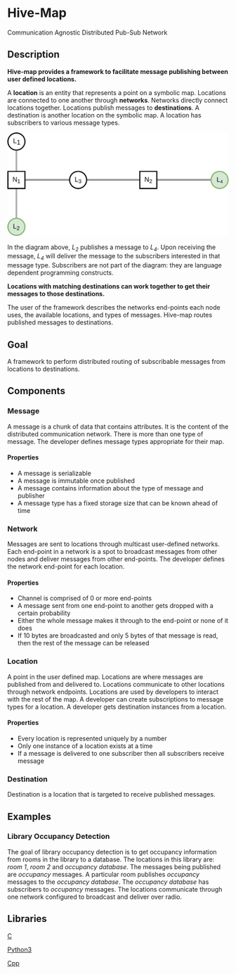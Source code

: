 # Hive-Map

Communication Agnostic Distributed Pub-Sub Network

## Description

**Hive-map provides a framework to facilitate message publishing between user 
defined locations.**

A **location** is an entity that represents a point on a symbolic map. Locations
are connected to one another through **networks**. Networks directly connect 
locations together. Locations publish messages to 
**destinations**. A destination is another location on the symbolic map. 
A location has subscribers to various message types.

![](docs/diagrams/node_interaction_01.png)

In the diagram above, *L<sub>2</sub>* publishes a message to *L<sub>4</sub>*. 
Upon receiving the message, *L<sub>4</sub>* will deliver the message to the 
subscribers interested in that message type. Subscribers are not part of the 
diagram: they are language dependent programming constructs.

**Locations with matching destinations can work together to get their messages
to those destinations.**

The user of the framework describes the networks end-points each node uses, 
the available locations, and types of messages. Hive-map routes published 
messages to destinations. 


## Goal

A framework to perform distributed routing of subscribable messages from 
locations to destinations.


## Components

### Message
A message is a chunk of data that contains attributes. It is the content of the
distributed communication network. There is more than one type of message. The 
developer defines message types appropriate for their map.

#### Properties
- A message is serializable
- A message is immutable once published 
- A message contains information about the type of message and publisher
- A message type has a fixed storage size that can be known ahead of time

### Network
Messages are sent to locations through multicast user-defined networks. Each 
end-point in a network is a spot to broadcast messages from other nodes and 
deliver messages from other end-points. The developer defines the network
end-point for each location. 

#### Properties
- Channel is comprised of 0 or more end-points
- A message sent from one end-point to another gets dropped with a certain 
probability
- Either the whole message makes it through to the end-point or none of it does
- If 10 bytes are broadcasted and only 5 bytes of that message is read, then the 
rest of the message can be released

### Location
A point in the user defined map. Locations are where messages are published from 
and delivered to. Locations communicate to other locations through network 
endpoints. Locations are used by developers to interact with the rest of the 
map. A developer can create subscriptions to message types for a location. A 
developer gets destination instances from a location.

#### Properties
- Every location is represented uniquely by a number
- Only one instance of a location exists at a time 
- If a message is delivered to one subscriber then all subscribers receive 
message

### Destination
Destination is a location that is targeted to receive published messages.


## Examples

### Library Occupancy Detection

The goal of library occupancy detection is to get occupancy information from 
rooms in the library to a database. The locations in this library are:
*room 1*, *room 2* and *occupancy database*. The messages being published are
*occupancy* messages. A particular room publishes *occupancy* messages 
to the *occupancy database*. The *occupancy database* has subscribers to
*occupancy* messages. The locations communicate through one network configured
to broadcast and deliver over radio.


## Libraries
[C](https://github.com/gregjhansell97/hive-map-c/)  

[Python3](https://github.com/gregjhansell97/hive-map-python-3/)

[Cpp](https://github.com/gregjhansell97/hive-map-cpp/)  
  
